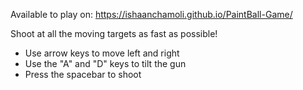 Available to play on: https://ishaanchamoli.github.io/PaintBall-Game/

Shoot at all the moving targets as fast as possible!
- Use arrow keys to move left and right
- Use the "A" and "D" keys to tilt the gun
- Press the spacebar to shoot
